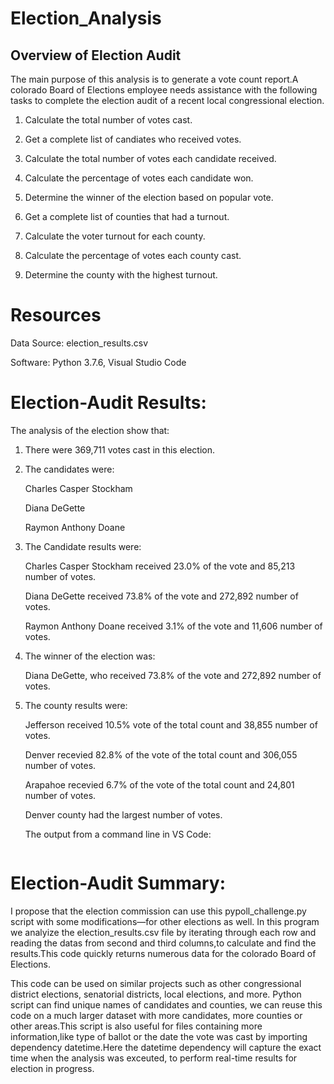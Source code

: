 # Election_Analysis
## Overview of Election Audit

The main purpose of this analysis is to generate a vote count report.A colorado Board of Elections employee needs assistance with the following tasks to complete the election audit of a recent local congressional election.

 1. Calculate the total number of votes cast.

 2. Get a complete list of candiates who received votes.

 3. Calculate the total number of votes each candidate received.

 4. Calculate the percentage of votes each candidate won.

 5. Determine the winner of the election based on popular vote.
 6. Get a complete list of counties that had a turnout.
 7. Calculate the voter turnout for each county.
 8. Calculate the percentage of votes each county cast.
 9. Determine the county with the highest turnout.


# Resources

Data Source: election_results.csv

Software: Python 3.7.6, Visual Studio Code

# Election-Audit Results:

The analysis of the election show that:

 1. There were 369,711 votes cast in this election.

 2. The candidates were:

    Charles Casper Stockham

    Diana DeGette

    Raymon Anthony Doane

3. The Candidate results were:

   Charles Casper Stockham received 23.0%  of the vote and 85,213 number of votes.

   Diana DeGette received 73.8%  of the vote and 272,892 number of votes.

   Raymon Anthony Doane received 3.1% of the vote and 11,606 number of votes.

4. The winner of the election was:

   Diana DeGette, who received 73.8% of the vote and 272,892 number of votes.
   
5. The county results were:
  
   Jefferson received 10.5% vote of the total count and  38,855 number of votes.
   
   Denver recevied 82.8% of the vote of the total count and 306,055 number of votes.
   
   Arapahoe recevied  6.7% of the vote of the total count and 24,801 number of votes.
   
   Denver county had the largest number of votes. 
   
   The output from a command line in VS Code:
   
   ![]()
   
# Election-Audit Summary:

I propose that the election commission can use this pypoll_challenge.py script with some modifications—for other elections as well. In this program we analyize the election_results.csv file by iterating through each row and reading the datas from second and third columns,to calculate and find the results.This code quickly returns numerous data for the colorado Board of Elections.

This code can be used on similar projects such as other congressional district elections, senatorial districts, local elections, and more. Python script can find unique names of candidates and counties, we can reuse this code on a much larger dataset with more candidates, more counties or other areas.This script is also useful for files containing more information,like type of ballot or the date the vote was cast by importing dependency datetime.Here the datetime dependency will capture the exact time when the analysis was exceuted, to perform real-time results for election in progress.







